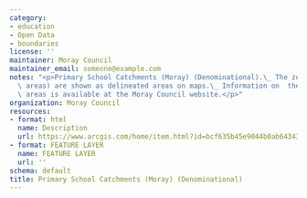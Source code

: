 ```yaml
---
category:
- education
- Open Data
- boundaries
license: ''
maintainer: Moray Council
maintainer_email: someone@example.com
notes: "<p>Primary School Catchments (Moray) (Denominational).\_ The zones  (catchment\
  \ areas) are shown as delineated areas on maps.\_ Information on  these catchment\
  \ areas is available at the Moray Council website.</p>"
organization: Moray Council
resources:
- format: html
  name: Description
  url: https://www.arcgis.com/home/item.html?id=bcf635b45e9044b0ab64343f503228d5
- format: FEATURE LAYER
  name: FEATURE LAYER
  url: ''
schema: default
title: Primary School Catchments (Moray) (Denominational)
---
```

